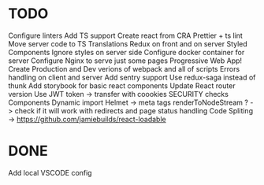 # TODO

Configure linters
Add TS support
Create react from CRA
Prettier + ts lint
Move server code to TS
Translations
Redux on front and on server
Styled Components
Ignore styles on server side
Configure docker container for server
Configure Nginx to serve just some pages
Progressive Web App!
Create Production and Dev verions of webpack and all of scripts
Errors handling on client and server
Add sentry support
Use redux-saga instead of thunk
Add storybook for basic react components
Update React router version
Use JWT token -> transfer with coookies
SECURITY checks
Components Dynamic import
Helmet -> meta tags
renderToNodeStream ? -> check if it will work with redirects and page status handling
Code Spliting -> https://github.com/jamiebuilds/react-loadable

# DONE

Add local VSCODE config
